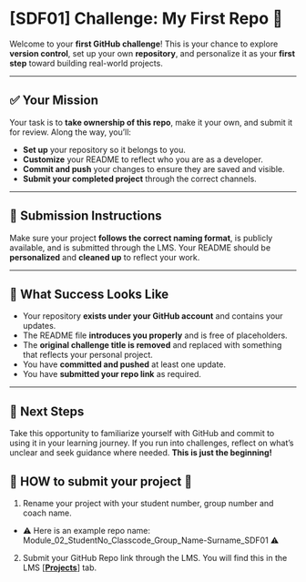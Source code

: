 # [SDF01] Challenge: My First Repo 🚀  

Welcome to your **first GitHub challenge**! This is your chance to explore **version control**, set up your own **repository**, and personalize it as your **first step** toward building real-world projects.  

---

## ✅ **Your Mission**  
Your task is to **take ownership of this repo**, make it your own, and submit it for review. Along the way, you’ll:  
- **Set up** your repository so it belongs to you.  
- **Customize** your README to reflect who you are as a developer.  
- **Commit and push** your changes to ensure they are saved and visible.  
- **Submit your completed project** through the correct channels.  

---

## 🚨 **Submission Instructions**  
Make sure your project **follows the correct naming format**, is publicly available, and is submitted through the LMS. Your README should be **personalized** and **cleaned up** to reflect your work.  

---

## 🎯 **What Success Looks Like**  
- Your repository **exists under your GitHub account** and contains your updates.  
- The README file **introduces you properly** and is free of placeholders.  
- The **original challenge title is removed** and replaced with something that reflects your personal project.  
- You have **committed and pushed** at least one update.  
- You have **submitted your repo link** as required.  

---

## 🚀 **Next Steps**  
Take this opportunity to familiarize yourself with GitHub and commit to using it in your learning journey. If you run into challenges, reflect on what’s unclear and seek guidance where needed. **This is just the beginning!**


## 🚨 **HOW to submit your project** 🚨

1. Rename your project with your student number, group number and coach name. 
- ⚠️ Here is an example repo name: Module_02_StudentNo_Classcode_Group_Name-Surname_SDF01 ⚠️

2. Submit your GitHub Repo link through the LMS. You will find this in the LMS [**[Projects](https://learn.codespace.co.za/projects)**] tab.

